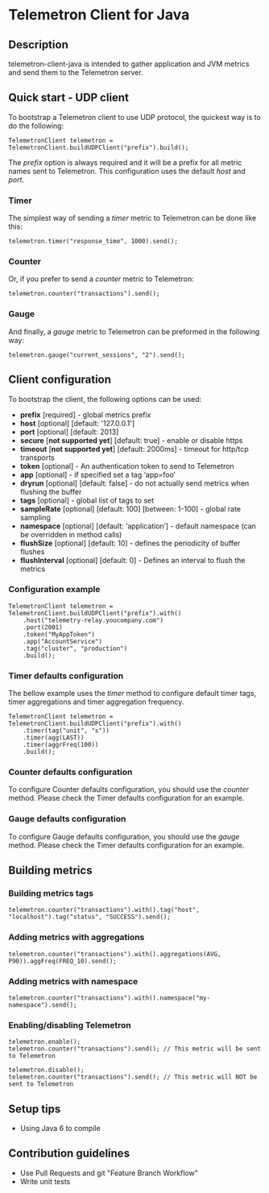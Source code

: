 # Telemetron Client for Java #

## Description ##

telemetron-client-java is intended to gather application and JVM metrics and send them to the Telemetron server.

## Quick start - UDP client ##

To bootstrap a Telemetron client to use UDP protocol, the quickest way is to do the following:

    TelemetronClient telemetron = TelemetronClient.buildUDPClient("prefix").build();


The _prefix_ option is always required and it will be a prefix for all metric names sent to Telemetron. This configuration uses the default _host_ and _port_.

### Timer ###
The simplest way of sending a _timer_ metric to Telemetron can be done like this:

    telemetron.timer("response_time", 1000).send();

### Counter ###
Or, if you prefer to send a _counter_ metric to Telemetron:

    telemetron.counter("transactions").send();

### Gauge ###
And finally, a _gauge_ metric to Telemetron can be preformed in the following way:

    telemetron.gauge("current_sessions", "2").send();

## Client configuration ##

To bootstrap the client, the following options can be used:

* __prefix__ [required] - global metrics prefix
* __host__ [optional] [default: '127.0.0.1']
* __port__ [optional] [default: 2013]
* __secure__ [__not supported yet__] [default: true] - enable or disable https
* __timeout__ [__not supported yet__] [default: 2000ms] - timeout for http/tcp transports
* __token__ [optional] - An authentication token to send to Telemetron
* __app__ [optional] - if specified set a tag ‘app=foo’
* __dryrun__ [optional] [default: false] - do not actually send metrics when flushing the buffer
* __tags__ [optional] - global list of tags to set
* __sampleRate__ [optional] [default: 100] [between: 1-100] - global rate sampling
* __namespace__ [optional] [default: ‘application’] - default namespace (can be overridden in method calls)
* __flushSize__ [optional] [default: 10] - defines the periodicity of buffer flushes
* __flushInterval__ [optional] [default: 0] - Defines an interval to flush the metrics

### Configuration example ###

    TelemetronClient telemetron = TelemetronClient.buildUDPClient("prefix").with()
        .host("telemetry-relay.youcompany.com")
        .port(2001)
        .token("MyAppToken")
        .app("AccountService")
        .tag("cluster", "production")
        .build();

### Timer defaults configuration ###

The bellow example uses the _timer_ method to configure default timer tags, timer aggregations and timer aggregation frequency.

    TelemetronClient telemetron = TelemetronClient.buildUDPClient("prefix").with()
        .timer(tag("unit", "s"))
        .timer(agg(LAST))
        .timer(aggrFreq(100))
        .build();
        
### Counter defaults configuration ###

To configure Counter defaults configuration, you should use the _counter_ method. Please check the Timer defaults configuration for an example.

### Gauge defaults configuration ###

To configure Gauge defaults configuration, you should use the _gauge_ method. Please check the Timer defaults configuration for an example.
        
## Building metrics ##

### Building metrics tags ###

    telemetron.counter("transactions").with().tag("host", "localhost").tag("status", "SUCCESS").send();
        
### Adding metrics with aggregations ###

    telemetron.counter("transactions").with().aggregations(AVG, P90)).aggFreq(FREQ_10).send();
        
### Adding metrics with namespace ###

    telemetron.counter("transactions").with().namespace("my-namespace").send();
    
### Enabling/disabling Telemetron ###

    telemetron.enable();
    telemetron.counter("transactions").send(); // This metric will be sent to Telemetron
    
    telemetron.disable();
    telemetron.counter("transactions").send(); // This metric will NOT be sent to Telemetron

## Setup tips ##

* Using Java 6 to compile

## Contribution guidelines ##

* Use Pull Requests and git "Feature Branch Workflow"
* Write unit tests